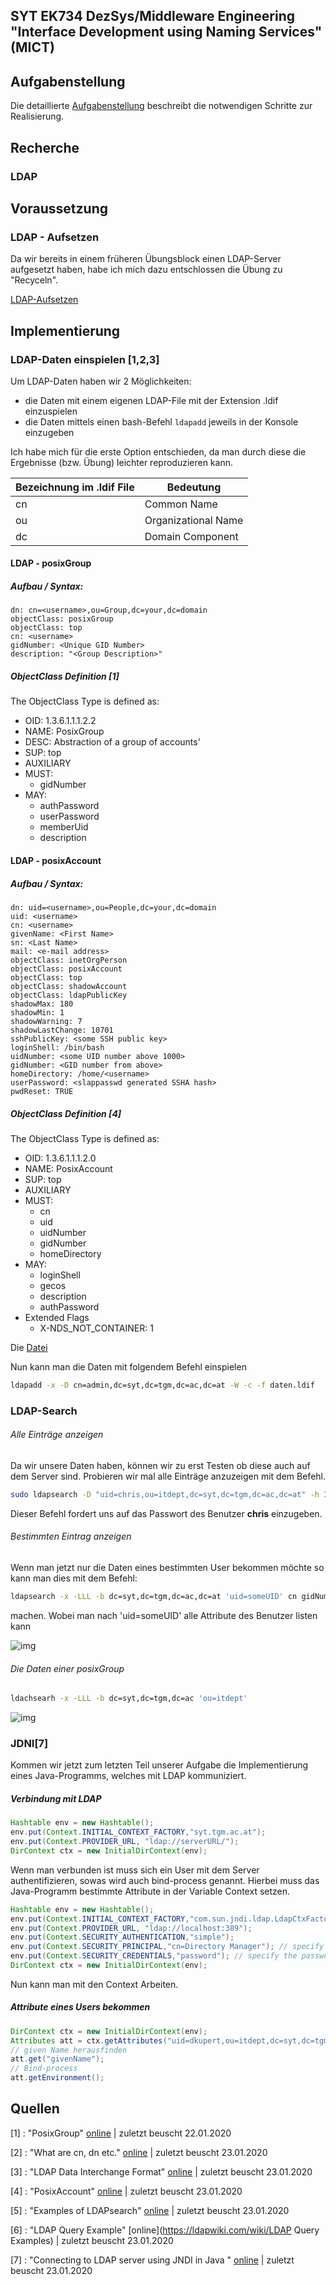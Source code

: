## SYT EK734 DezSys/Middleware Engineering "Interface Development using Naming Services" (MICT)

## Aufgabenstellung

Die detaillierte [Aufgabenstellung]() beschreibt die notwendigen Schritte zur Realisierung.

## Recherche

### LDAP

## Voraussetzung

### LDAP - Aufsetzen

Da wir bereits in einem früheren Übungsblock einen LDAP-Server aufgesetzt haben, habe ich mich dazu entschlossen die Übung zu "Recyceln".

[LDAP-Aufsetzen](https://github.com/dkupert-tgm/SYT_SWISS-ARMY-KNIFE/blob/master/Ubuntu_LDAP-Aufsetzen.md)

## Implementierung

### LDAP-Daten einspielen [1,2,3]

Um LDAP-Daten haben wir 2 Möglichkeiten:

* die Daten mit einem eigenen LDAP-File mit der Extension .ldif einzuspielen
* die Daten mittels einen bash-Befehl `ldapadd` jeweils in der Konsole einzugeben

Ich habe mich für die erste Option entschieden, da man durch diese die Ergebnisse (bzw. Übung) leichter reproduzieren kann.

| Bezeichnung im .ldif File | Bedeutung           |
| ------------------------- | ------------------- |
| cn                        | Common Name         |
| ou                        | Organizational Name |
| dc                        | Domain Component    |



#### LDAP - posixGroup 

##### Aufbau / Syntax:

```ldap
dn: cn=<username>,ou=Group,dc=your,dc=domain
objectClass: posixGroup
objectClass: top
cn: <username>
gidNumber: <Unique GID Number>
description: "<Group Description>"
```

##### ObjectClass Definition [1]

The ObjectClass Type is defined as:

- OID: 1.3.6.1.1.1.2.2
- NAME: PosixGroup
- DESC: Abstraction of a group of accounts'
- SUP: top
- AUXILIARY
- MUST:
  - gidNumber
- MAY:
  - authPassword
  - userPassword
  - memberUid
  - description

#### LDAP - posixAccount

##### Aufbau / Syntax:

```ldap
dn: uid=<username>,ou=People,dc=your,dc=domain
uid: <username>
cn: <username>
givenName: <First Name>
sn: <Last Name>
mail: <e-mail address>
objectClass: inetOrgPerson
objectClass: posixAccount
objectClass: top
objectClass: shadowAccount
objectClass: ldapPublicKey
shadowMax: 180
shadowMin: 1
shadowWarning: 7
shadowLastChange: 10701
sshPublicKey: <some SSH public key>
loginShell: /bin/bash
uidNumber: <some UID number above 1000>
gidNumber: <GID number from above>
homeDirectory: /home/<username>
userPassword: <slappasswd generated SSHA hash>
pwdReset: TRUE
```

##### ObjectClass Definition [4]

The ObjectClass Type is defined as:

* OID: 1.3.6.1.1.1.2.0 
* NAME: PosixAccount 
* SUP: top
*  AUXILIARY 
* MUST: 
  * cn 
  * uid 
  * uidNumber 
  * gidNumber 
  * homeDirectory 
* MAY: 
  * loginShell 
  * gecos 
  * description 
  * authPassword 
* Extended Flags 
  * X-NDS_NOT_CONTAINER: 1

Die [Datei](daten.ldif)

Nun kann man die Daten mit folgendem Befehl einspielen

```bash
ldapadd -x -D cn=admin,dc=syt,dc=tgm,dc=ac,dc=at -W -c -f daten.ldif
```

### LDAP-Search

###### Alle Einträge anzeigen

Da wir unsere Daten haben, können wir zu erst Testen ob diese auch auf dem Server sind. Probieren wir mal alle Einträge anzuzeigen mit dem Befehl.

```bash
sudo ldapsearch -D "uid=chris,ou=itdept,dc=syt,dc=tgm,dc=ac,dc=at" -h 192.168.176.159 -b "dc=syt,dc=tgm,dc=ac,dc=at" -W -p 389 -s sub "(objectclass=*)"
```

Dieser Befehl fordert uns auf das Passwort des Benutzer **chris** einzugeben.

###### Bestimmten Eintrag anzeigen

Wenn man jetzt nur die Daten eines bestimmten User bekommen möchte so kann man dies mit dem Befehl:

```bash
ldapsearch -x -LLL -b dc=syt,dc=tgm,dc=ac,dc=at 'uid=someUID' cn gidNumber
```

machen. Wobei man nach 'uid=someUID' alle Attribute des Benutzer listen kann

![img](README/unknown.png)

###### Die Daten einer posixGroup

```bash
ldachsearh -x -LLL -b dc=syt,dc=tgm,dc=ac 'ou=itdept' 
```

![img](README/unknown-1579766782257.png)

### JDNI[7]

Kommen wir jetzt zum letzten Teil unserer Aufgabe die Implementierung eines Java-Programms, welches mit LDAP kommuniziert.

##### Verbindung mit LDAP

```java
Hashtable env = new Hashtable();
env.put(Context.INITIAL_CONTEXT_FACTORY,"syt.tgm.ac.at");
env.put(Context.PROVIDER_URL, "ldap://serverURL/");
DirContext ctx = new InitialDirContext(env);

```

Wenn man verbunden ist muss sich ein User mit dem Server authentifizieren, sowas wird auch bind-process genannt. Hierbei muss das Java-Programm bestimmte Attribute in der Variable Context setzen.

```java
Hashtable env = new Hashtable();
env.put(Context.INITIAL_CONTEXT_FACTORY,"com.sun.jndi.ldap.LdapCtxFactory");
env.put(Context.PROVIDER_URL, "ldap://localhost:389");
env.put(Context.SECURITY_AUTHENTICATION,"simple");
env.put(Context.SECURITY_PRINCIPAL,"cn=Directory Manager"); // specify the username
env.put(Context.SECURITY_CREDENTIALS,"password"); // specify the password
DirContext ctx = new InitialDirContext(env);
```

Nun kann man mit den Context Arbeiten.

##### Attribute eines Users bekommen

```java
DirContext ctx = new InitialDirContext(env);
Attributes att = ctx.getAttributes("uid=dkupert,ou=itdept,dc=syt,dc=tgm,dc=ac,dc=at");
// given Name herausfinden
att.get("givenName");
// Bind-process
att.getEnvironment();
```

## Quellen

[1] : "PosixGroup" [online](https://ldapwiki.com/wiki/PosixGroup) | zuletzt beuscht 22.01.2020

[2] : "What are cn, dn etc." [online](https://stackoverflow.com/questions/18756688/what-are-cn-ou-dc-in-an-ldap-search) | zuletzt beuscht 23.01.2020

[3] : "LDAP Data Interchange Format" [online](https://en.wikipedia.org/wiki/LDAP_Data_Interchange_Format) | zuletzt beuscht 23.01.2020

[4] : "PosixAccount" [online](https://ldapwiki.com/wiki/PosixAccount) | zuletzt beuscht 23.01.2020

[5] : "Examples of LDAPsearch" [online](https://access.redhat.com/documentation/en-US/Red_Hat_Directory_Server/8.2/html/Administration_Guide/Examples-of-common-ldapsearches.html) | zuletzt beuscht 23.01.2020

[6] : "LDAP Query Example" [online](https://ldapwiki.com/wiki/LDAP Query Examples) | zuletzt beuscht 23.01.2020

[7] : "Connecting to LDAP server using JNDI in Java " [online](https://www.codejava.net/coding/connecting-to-ldap-server-using-jndi-in-java) | zuletzt beuscht 23.01.2020

